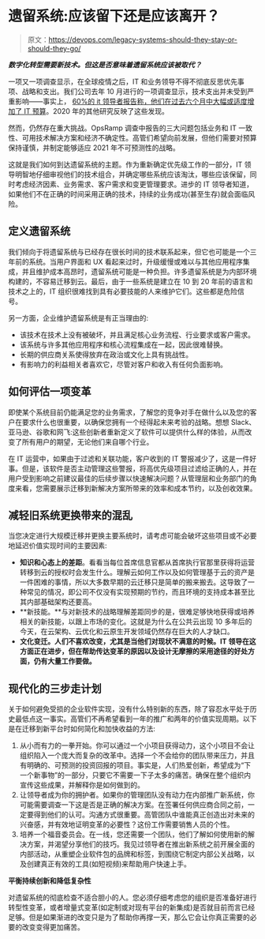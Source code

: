 # 遗留系统:应该留下还是应该离开？

> 原文：<https://devops.com/legacy-systems-should-they-stay-or-should-they-go/>

***数字化转型需要新技术。但这是否意味着遗留系统应该被取代？***

一项又一项调查显示，在全球疫情之后，IT 和业务领导不得不彻底反思优先事项、战略和支出。我们公司去年 10 月进行的一项调查显示，技术支出并未受到严重影响——事实上， [60%的 it 领导者报告称，他们在过去六个月中大幅或适度增加了 IT 预算](https://blog.opsramp.com/it-operations-survey)。2020 年的其他研究反映了这些发现。

然而，仍然存在重大挑战。OpsRamp 调查中报告的三大问题包括业务和 IT 一致性、可用技术解决方案和经济不确定性。高管们希望向前发展，但他们需要对预算保持谨慎，并制定能够适应 2021 年不可预测性的战略。

这就是我们如何到达遗留系统的主题。作为重新确定优先级工作的一部分，IT 领导明智地仔细审视他们的技术组合，并确定哪些系统应该淘汰，哪些应该保留，同时考虑经济因素、业务需求、客户需求和变更管理要求。进步的 IT 领导者知道，如果他们不在正确的时间采用正确的技术，持续的业务成功(甚至生存)就会面临风险。

## 定义遗留系统

我们倾向于将遗留系统与已经存在很长时间的技术联系起来，但它也可能是一个三年前的系统。当用户界面和 UX 看起来过时，升级缓慢或难以与其他应用程序集成，并且维护成本高昂时，遗留系统可能是一种负担。许多遗留系统是为内部环境构建的，不容易迁移到云。最后，由于一些系统是建立在 10 到 20 年前的语言和技术之上的，IT 组织很难找到具有必要技能的人来维护它们。这些都是危险信号。

另一方面，企业维护遗留系统是有正当理由的:

*   该技术在技术上没有被破坏，并且满足核心业务流程、行业要求或客户需求。
*   该系统与许多其他应用程序和核心流程集成在一起，因此很难替换。
*   长期的供应商关系使得放弃在政治或文化上具有挑战性。
*   有影响力的利益相关者喜欢它，尽管对客户和收入有任何负面影响。

## 如何评估一项变革

即使某个系统目前仍能满足您的业务需求，了解您的竞争对手在做什么以及您的客户在要求什么也很重要，以确保您拥有一个经得起未来考验的战略。想想 Slack、亚马逊、谷歌和网飞:这些创新者重新定义了软件可以提供什么样的体验，从而改变了所有用户的期望，无论他们来自哪个行业。

在 IT 运营中，如果由于过滤和关联功能，客户收到的 IT 警报减少了，这是一件好事。但是，该软件是否主动管理这些警报，将高优先级项目过滤给正确的人，并在用户受到影响之前建议最佳的后续步骤以快速解决问题？从管理层和业务部门的角度来看，您需要展示迁移到新解决方案所带来的效率和成本节约，以及创收效果。

## 减轻旧系统更换带来的混乱

当您决定进行大规模迁移并更换主要系统时，请考虑可能会破坏这些项目或不必要地延迟价值实现时间的主要因素:

*   **知识和心态上的差距**。看看当每位首席信息官都从首席执行官那里获得将运营转移到云的授权时会发生什么。理解云如何工作以及如何管理基于云的资产是一件困难的事情，所以大多数早期的云迁移只是简单的搬来搬去。这导致了一种常见的情况，即公司不仅没有实现预期的节约，而且环境的支持成本甚至比其内部基础架构还要高。
*   **新技能。**与对新技术的战略理解差距同步的是，很难足够快地获得或培养相关的新技能，以跟上市场的变化。这就是为什么在公共云出现 10 多年后的今天，在云架构、云优化和云原生开发领域仍然存在巨大的人才缺口。
*   **文化变迁。人们不喜欢改变，尤其是当他们对现状不满意的时候。IT 领导在这方面正在进步，但在帮助传达变革的原因以及设计无摩擦的采用途径的好处方面，仍有大量工作要做。**

## 现代化的三步走计划

关于如何避免受损的企业软件实现，没有什么特别新的东西，除了容忍水平处于历史最低点这一事实。高管们不再希望看到一年的推广和两年的价值实现周期。以下是在迁移到新平台时如何简化和加快收益的方法:

1.  从小而有力的一拳开始。你可以通过一个小项目获得动力，这个小项目不会让组织陷入一个庞大而复杂的改革中。选择一个不会给你的团队带来压力，并且有明确的、可预测的投资回报的项目。事实是，人们热爱创新，希望成为“下一个新事物”的一部分，只要它不需要一下子太多的痛苦。确保在整个组织内宣传这些成果，并解释你是如何做到的。
2.  让领导者成为你的拥护者。如果你的管理团队没有动力在内部推广新系统，你可能需要调查一下这是否是正确的解决方案。在签署任何供应商合同之前，一定要得到他们的认可。沟通方式很重要。高管团队中谁能真正创造出对未来的兴奋感，并有效地证明变革的必要性？这份工作需要销售人员的个性。
3.  培养一个福音委员会。在一线，您还需要一个团队，他们了解如何使用新的解决方案，并渴望分享他们的技巧。我见过领导者在推出新系统之前开展全面的内部活动，从重塑企业软件包的品牌和标签，到围绕它制定内部公关战略，以及创建真正有效的工具(如短视频)来帮助用户快速上手。

**平衡持续创新和降低复杂性**

对遗留系统的彻底检查不适合胆小的人。您必须仔细考虑您的组织是否准备好进行转型性变革，或者增量式变革(如定制或对现有平台的新集成)是否就目前而言已经足够。但是如果渐进的改变只是为了帮助你再撑一天，那么它会让你真正需要的必要的改变变得更加痛苦。